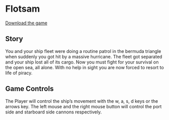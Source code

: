 # Flotsam
[Download the game](https://github.com/ichomchom/Flotsam/releases)
## Story

You and your ship fleet were doing a routine patrol in the bermuda triangle when suddenly you got hit by a massive hurricane. The fleet got separated and your ship lost all of its cargo. Now you must fight for your survival on the open sea, all alone. With no help in sight you are now forced to resort to life of piracy. 

## Game Controls

The Player will control the ship’s movement with the w, a, s, d keys or the arrows key.  The left mouse and the right mouse button will control the port side and starboard side cannons respectively.
